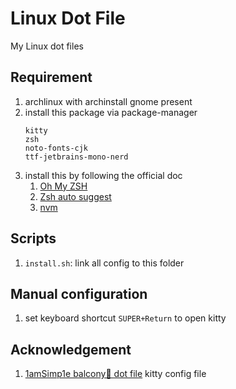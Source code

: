 # Linux Dot File

My Linux dot files

## Requirement
1. archlinux with archinstall gnome present
2. install this package via package-manager
    ```
    kitty
    zsh
    noto-fonts-cjk
    ttf-jetbrains-mono-nerd
    ```
3. install this by following the official doc
    1. [Oh My ZSH](https://ohmyz.sh/#install)
    2. [Zsh auto suggest](https://github.com/zsh-users/zsh-autosuggestions/blob/master/INSTALL.md#oh-my-zsh)
    3. [nvm](https://github.com/nvm-sh/nvm#installing-and-updating)

## Scripts
1. `install.sh`: link all config to this folder

## Manual configuration
1. set keyboard shortcut `SUPER+Return` to open kitty

## Acknowledgement
1. [1amSimp1e balcony🚊 dot file](https://github.com/1amSimp1e/dots/) kitty config file
